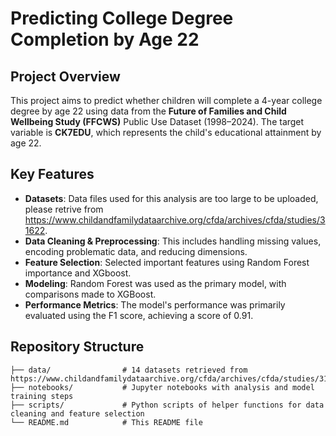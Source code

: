 # Predicting College Degree Completion by Age 22

## Project Overview
This project aims to predict whether children will complete a 4-year college degree by age 22 using data from the **Future of Families and Child Wellbeing Study (FFCWS)** Public Use Dataset (1998–2024). The target variable is **CK7EDU**, which represents the child's educational attainment by age 22.

## Key Features
- **Datasets**: Data files used for this analysis are too large to be uploaded, please retrive from https://www.childandfamilydataarchive.org/cfda/archives/cfda/studies/31622.
- **Data Cleaning & Preprocessing**: This includes handling missing values, encoding problematic data, and reducing dimensions.
- **Feature Selection**: Selected important features using Random Forest importance and XGboost. 
- **Modeling**: Random Forest was used as the primary model, with comparisons made to XGBoost.
- **Performance Metrics**: The model's performance was primarily evaluated using the F1 score, achieving a score of 0.91.

## Repository Structure
```plaintext
├── data/                # 14 datasets retrieved from https://www.childandfamilydataarchive.org/cfda/archives/cfda/studies/31622 
├── notebooks/           # Jupyter notebooks with analysis and model training steps
├── scripts/             # Python scripts of helper functions for data cleaning and feature selection
└── README.md            # This README file
